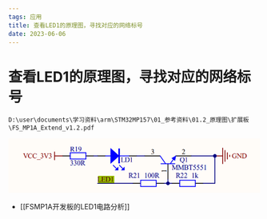 ```yaml
---
tags: 应用
title: 查看LED1的原理图，寻找对应的网络标号
date: 2023-06-06
---
```

# 查看LED1的原理图，寻找对应的网络标号

```url
D:\user\documents\学习资料\arm\STM32MP157\01_参考资料\01.2_原理图\扩展板\FS_MP1A_Extend_v1.2.pdf
```

![](assets/20230606215850009.png)
- [[FSMP1A开发板的LED1电路分析]]

